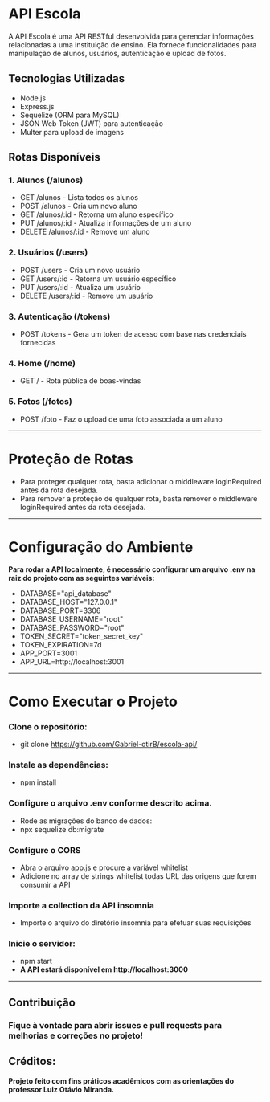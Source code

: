 # API Escola

A API Escola é uma API RESTful desenvolvida para gerenciar informações relacionadas a uma instituição de ensino. Ela fornece funcionalidades para manipulação de alunos, usuários, autenticação e upload de fotos.

## Tecnologias Utilizadas

- Node.js
- Express.js
- Sequelize (ORM para MySQL)
- JSON Web Token (JWT) para autenticação
- Multer para upload de imagens

## Rotas Disponíveis

### 1. Alunos (/alunos)
- GET /alunos - Lista todos os alunos
- POST /alunos - Cria um novo aluno
- GET /alunos/:id - Retorna um aluno específico
- PUT /alunos/:id - Atualiza informações de um aluno
- DELETE /alunos/:id - Remove um aluno

### 2. Usuários (/users)
- POST /users - Cria um novo usuário
- GET /users/:id - Retorna um usuário específico
- PUT /users/:id - Atualiza um usuário
- DELETE /users/:id - Remove um usuário

### 3. Autenticação (/tokens)
- POST /tokens - Gera um token de acesso com base nas credenciais fornecidas

### 4. Home (/home)
- GET / - Rota pública de boas-vindas

### 5. Fotos (/fotos)
- POST /foto - Faz o upload de uma foto associada a um aluno

---
# Proteção de Rotas
- Para proteger qualquer rota, basta adicionar o middleware loginRequired antes da rota desejada.
- Para remover a proteção de qualquer rota, basta remover o middleware loginRequired antes da rota desejada.
---
# Configuração do Ambiente

**Para rodar a API localmente, é necessário configurar um arquivo .env na raiz do projeto com as seguintes variáveis:**
- DATABASE="api_database"
- DATABASE_HOST="127.0.0.1"
- DATABASE_PORT=3306
- DATABASE_USERNAME="root"
- DATABASE_PASSWORD="root"
- TOKEN_SECRET="token_secret_key"
- TOKEN_EXPIRATION=7d
- APP_PORT=3001
- APP_URL=http://localhost:3001
---

# Como Executar o Projeto

### Clone o repositório: 
- git clone https://github.com/Gabriel-otirB/escola-api/

### Instale as dependências:
- npm install

### Configure o arquivo .env conforme descrito acima.
- Rode as migrações do banco de dados:
- npx sequelize db:migrate

### Configure o CORS
- Abra o arquivo app.js e procure a variável whitelist
- Adicione no array de strings whitelist todas URL das origens que forem consumir a API
  
### Importe a collection da API insomnia
- Importe o arquivo do diretório insomnia para efetuar suas requisições

### Inicie o servidor:
- npm start
- **A API estará disponível em http://localhost:3000**
---

## Contribuição
### Fique à vontade para abrir issues e pull requests para melhorias e correções no projeto!
## Créditos:
**Projeto feito com fins práticos acadêmicos com as orientações do professor Luiz Otávio Miranda.**
